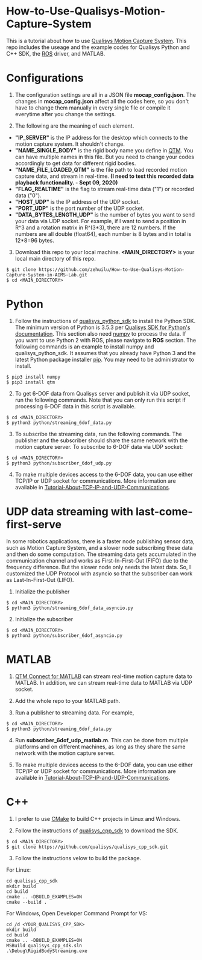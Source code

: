 # How-to-Use-Qualisys-Motion-Capture-System
This is a tutorial about how to use [Qualisys Motion Capture System](https://www.qualisys.com/). This repo includes the useage and the example codes for Qualisys Python and C++ SDK, the [ROS](https://www.ros.org/) driver, and MATLAB.


# Configurations
1. The configuration settings are all in a JSON file **mocap_config.json**. The changes in **mocap_config.json** affect all the codes here, so you don't have to change them manually in every single file or compile it everytime after you change the settings.

2. The following are the meaning of each element.
* **"IP_SERVER"** is the IP address for the desktop which connects to the motion capture system. It shouldn't change.
* **"NAME_SINGLE_BODY"** is the rigid body name you define in [QTM](https://www.qualisys.com/software/qualisys-track-manager/). You can have multiple names in this file. But you need to change your codes accordingly to get data for different rigid bodies.
* **"NAME_FILE_LOADED_QTM"** is the file path to load recorded motion capture data, and stream in real-time. **(I need to test this recorded data playback functionality. - Sept 09, 2020)**
* **"FLAG_REALTIME"** is the flag to stream real-time data ("1") or recorded data ("0").
* **"HOST_UDP"** is the IP address of the UDP socket.
* **"PORT_UDP"** is the port number of the UDP socket.
* **"DATA_BYTES_LENGTH_UDP"** is the number of bytes you want to send your data via UDP socket. For example, if I want to send a position in R\^3 and a rotation matrix in R\^(3\*3), there are 12 numbers. If the numbers are all double (float64), each number is 8 bytes and in total is 12\*8=96 bytes. 

3. Download this repo to your local machine.  **<MAIN_DIRECTORY>** is your local main directory of this repo.
```
$ git clone https://github.com/zehuilu/How-to-Use-Qualisys-Motion-Capture-System-in-AIMS-Lab.git
$ cd <MAIN_DIRECTORY>
```


# Python
1. Follow the instructions of [qualisys_python_sdk](https://github.com/qualisys/qualisys_python_sdk) to install the Python SDK. The minimum version of Python is 3.5.3 per [Qualisys SDK for Python's documentation](https://qualisys.github.io/qualisys_python_sdk/index.html). This section also need [numpy](https://numpy.org/) to process the data. If you want to use Python 2 with ROS, please navigate to **ROS** section. The following commands is an example to install numpy and qualisys_python_sdk. It assumes that you already have Python 3 and the latest Python package installer [pip](https://pypi.org/project/pip/). You may need to be administrator to install.
```
$ pip3 install numpy
$ pip3 install qtm
```

2. To get 6-DOF data from Qualisys server and publish it via UDP socket, run the following commands.
Note that you can only run this script if processing 6-DOF data in this script is available.
```
$ cd <MAIN_DIRECTORY>
$ python3 python/streaming_6dof_data.py
```

3. To subscribe the streaming data, run the following commands. The publisher and the subscriber should share the same network with the motion capture server. To subscribe to 6-DOF data via UDP socket:
```
$ cd <MAIN_DIRECTORY>
$ python3 python/subscriber_6dof_udp.py
```

4. To make multiple devices access to the 6-DOF data, you can use either TCP/IP or UDP socket for communications. More information are available in [Tutorial-About-TCP-IP-and-UDP-Communications](https://github.com/zehuilu/Tutorial-About-TCP-IP-and-UDP-Communications).


# UDP data streaming with last-come-first-serve
In some robotics applications, there is a faster node publishing sensor data, such as Motion Capture System, and a slower node subscribing these data and then do some computation. The streaming data gets accumulated in the communication channel and works as First-In-First-Out (FIFO) due to the frequency difference. But the slower node only needs the latest data. So, I customized the UDP Protocol with asyncio so that the subscriber can work as Last-In-First-Out (LIFO).

1. Initialize the publisher
```
$ cd <MAIN_DIRECTORY>
$ python3 python/streaming_6dof_data_asyncio.py
```

2. Initialize the subscriber
```
$ cd <MAIN_DIRECTORY>
$ python3 python/subscriber_6dof_asyncio.py
```


# MATLAB
1. [QTM Connect for MATLAB](https://www.qualisys.com/software/matlab/) can stream real-time motion capture data to MATLAB. In addition, we can stream real-time data to MATLAB via UDP socket.

2. Add the whole repo to your MATLAB path.

3. Run a publisher to streaming data. For example,
```
$ cd <MAIN_DIRECTORY>
$ python3 python/streaming_6dof_data.py
```

4. Run **subscriber_6dof_udp_matlab.m**. This can be done from multiple platforms and on different machines, as long as they share the same network with the motion capture server.

5. To make multiple devices access to the 6-DOF data, you can use either TCP/IP or UDP socket for communications. More information are available in [Tutorial-About-TCP-IP-and-UDP-Communications](https://github.com/zehuilu/Tutorial-About-TCP-IP-and-UDP-Communications).


# C++
1. I prefer to use [CMake](https://cmake.org/) to build C++ projects in Linux and Windows.

2. Follow the instructions of [qualisys_cpp_sdk](https://github.com/qualisys/qualisys_cpp_sdk) to download the SDK.
```
$ cd <MAIN_DIRECTORY>
$ git clone https://github.com/qualisys/qualisys_cpp_sdk.git
```

3. Follow the instructions velow to build the package.

For Linux:
```
cd qualisys_cpp_sdk
mkdir build
cd build
cmake .. -DBUILD_EXAMPLES=ON
cmake --build .
```

For Windows, Open Developer Command Prompt for VS:
```
cd /d <YOUR_QUALISYS_CPP_SDK>
mkdir build
cd build
cmake .. -DBUILD_EXAMPLES=ON
MSBuild qualisys_cpp_sdk.sln
.\Debug\RigidBodyStreaming.exe
```
